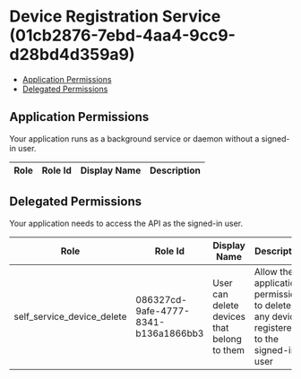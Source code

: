 # Device Registration Service (01cb2876-7ebd-4aa4-9cc9-d28bd4d359a9)
- [Application Permissions](#application-permissions)
- [Delegated Permissions](#delegated-permissions)

## Application Permissions
Your application runs as a background service or daemon without a signed-in user.

| Role | Role Id | Display Name | Description |
|---|---|---|---|

## Delegated Permissions
Your application needs to access the API as the signed-in user. 

| Role | Role Id | Display Name | Description |
|---|---|---|---|
| self_service_device_delete | 086327cd-9afe-4777-8341-b136a1866bb3 | User can delete devices that belong to them | Allow the application permissions to delete any device registered to the signed-in user |

